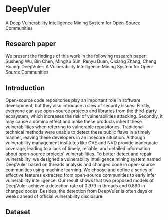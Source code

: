 # DeepVuler
A Deep Vulnerability Intelligence Mining System for Open-Source Communities

## Research paper
We present the findings of this work in the following research paper:
Susheng Wu, Bin Chen, MingXu Sun, Renyu Duan, Qixiang Zhang, Cheng Huang: DeepVuler: A Vulnerability Intelligence Mining System for Open-Source Communities
## Introduction
Open-source code repositories play an important role in software development, but they also introduce a slew of security issues. Firstly, everyone can use open-source projects and libraries from the third-party ecosystem, which increases the risk of vulnerabilities attacking. Secondly, it may cause a domino effect and make these products inherit these vulnerabilities when referring to vulnerable repositories. Traditional technical methods were unable to detect these public flaws in a timely manner, leaving these developers in an insecure situation. Although vulnerability management institutes like CVE and NVD provide inadequate coverage, leading to a lack of timely, reliable, and detailed information about open-source projects' vulnerabilities. To better detect and repair vulnerability, we designed a vulnerability intelligence mining system named DeepVuler based on threads analysis and changed code in open-source communities using machine learning. We choose and define a series of effective features extracted from open-source communities to early infer vulnerability intelligence. Our result shows that two proposed models of DeepVuler achieve a detection rate of 0.979 in threads and 0.890 in changed codes. Besides, the detection from DeepVuler is often days or weeks ahead of official vulnerability disclosure.

## Dataset

